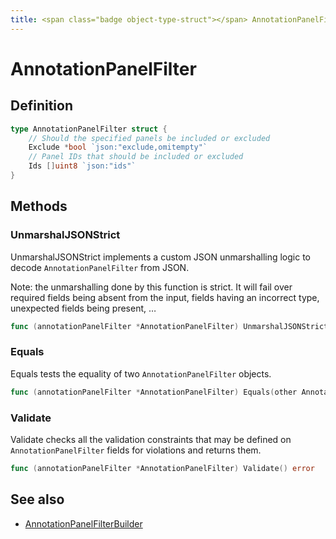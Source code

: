 ```yaml
---
title: <span class="badge object-type-struct"></span> AnnotationPanelFilter
---
```

# <span class="badge object-type-struct"></span> AnnotationPanelFilter

## Definition

```go
type AnnotationPanelFilter struct {
    // Should the specified panels be included or excluded
    Exclude *bool `json:"exclude,omitempty"`
    // Panel IDs that should be included or excluded
    Ids []uint8 `json:"ids"`
}
```
## Methods

### <span class="badge object-method"></span> UnmarshalJSONStrict

UnmarshalJSONStrict implements a custom JSON unmarshalling logic to decode `AnnotationPanelFilter` from JSON.

Note: the unmarshalling done by this function is strict. It will fail over required fields being absent from the input, fields having an incorrect type, unexpected fields being present, …

```go
func (annotationPanelFilter *AnnotationPanelFilter) UnmarshalJSONStrict(raw []byte) error
```

### <span class="badge object-method"></span> Equals

Equals tests the equality of two `AnnotationPanelFilter` objects.

```go
func (annotationPanelFilter *AnnotationPanelFilter) Equals(other AnnotationPanelFilter) bool
```

### <span class="badge object-method"></span> Validate

Validate checks all the validation constraints that may be defined on `AnnotationPanelFilter` fields for violations and returns them.

```go
func (annotationPanelFilter *AnnotationPanelFilter) Validate() error
```

## See also

 * <span class="badge builder"></span> [AnnotationPanelFilterBuilder](./builder-AnnotationPanelFilterBuilder.md)
